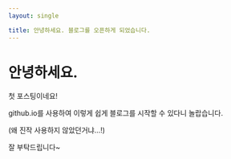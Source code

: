 ```yaml
---
layout: single 

title: 안녕하세요. 블로그를 오픈하게 되었습니다.
---
```


# 안녕하세요.

첫 포스팅이네요!

github.io를 사용하여 이렇게 쉽게 블로그를 시작할 수 있다니 놀랍습니다.

(왜 진작 사용하지 않았던거냐...!)

잘 부탁드립니다~
